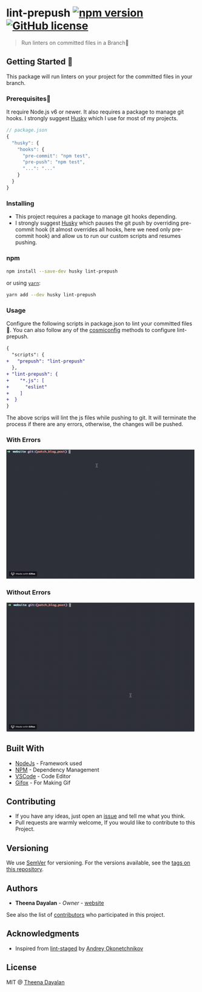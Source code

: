 # lint-prepush    [![npm version](https://badge.fury.io/js/lint-prepush.svg)](https://badge.fury.io/js/lint-prepush) [![GitHub license](https://img.shields.io/github/license/theenadayalank/lint-prepush.svg)](https://github.com/theenadayalank/lint-prepush/blob/master/LICENSE) 

> Run linters on committed files in a Branch🔬

## Getting Started 🔮

This package will run linters on your project for the committed files in your branch.

### Prerequisites🔭

It require Node.js v6 or newer. It also requires a package to manage git hooks. I strongly suggest [Husky](https://github.com/typicode/husky) which I use for most of my projects.


```js
// package.json
{
  "husky": {
    "hooks": {
      "pre-commit": "npm test",
      "pre-push": "npm test",
      "...": "..."
    }
  }
}
```

### Installing

* This project requires a package to manage git hooks depending. 
* I strongly suggest [Husky](https://github.com/typicode/husky) which pauses the git push by overriding pre-commit hook (it almost overrides all hooks, here we need only pre-commit hook) and allow us to run our custom scripts and resumes pushing.


### npm

```bash
npm install --save-dev husky lint-prepush
```

or using [`yarn`](https://yarnpkg.com/):

```bash
yarn add --dev husky lint-prepush
```

### Usage

Configure the following scripts in package.json to lint your committed files 🔧. You can also follow any of the  [cosmiconfig](https://github.com/davidtheclark/cosmiconfig) methods to configure lint-prepush.

```diff
{
  "scripts": {
+   "prepush": "lint-prepush"
  },
+ "lint-prepush": {
+    "*.js": [
+      "eslint"
+    ]
+  }
}
```

The above scrips will lint the js files while pushing to git. It will terminate the process if there are any errors, otherwise, the changes will be pushed.

### With Errors
<img src="screenshots/OutputWithErrors.gif" width="496" height="340" alt="With Erros">

### Without Errors
<img src="screenshots/OutputWithoutErrors.gif" width="496" height="340" alt="WithoutErrors">

## Built With

* [NodeJs](https://nodejs.org/en/) - Framework used
* [NPM](https://www.npmjs.com/) - Dependency Management
* [VSCode](https://code.visualstudio.com/) - Code Editor
* [Gifox](https://gifox.io/) - For Making Gif

## Contributing

* If you have any ideas, just open an [issue](https://github.com/theenadayalank/lint-prepush/issues) and tell me what you think.
* Pull requests are warmly welcome, If you would like to contribute to this Project.


## Versioning

We use [SemVer](http://semver.org/) for versioning. For the versions available, see the [tags on this repository](https://github.com/theenadayalank/lint-prepush/tags). 

## Authors

* **Theena Dayalan** - *Owner* - [website](https://www.theenadayalan.me/)

See also the list of [contributors](https://github.com/theenadayalank/lint-prepush/contributors) who participated in this project.

## Acknowledgments

* Inspired from [lint-staged](https://github.com/okonet/lint-staged) by [Andrey Okonetchnikov](https://github.com/okonet)

## License

MIT @ [Theena Dayalan](https://www.theenadayalan.me/)
